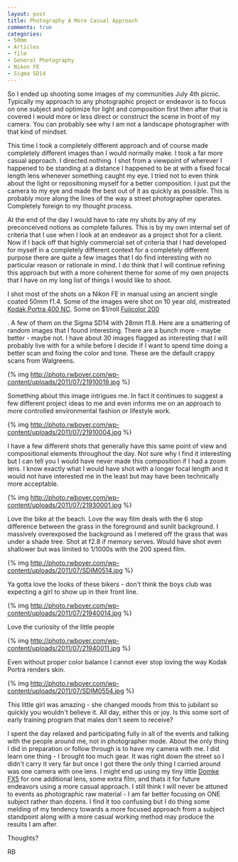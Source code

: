 ```yaml
---
layout: post
title: Photography A More Casual Approach
comments: true
categories:
- 50mm
- Articles
- film
- General Photography
- Nikon FE
- Sigma SD14
---
```

So I ended up shooting some images of my communities July 4th picnic. Typically my approach to any photographic project or endeavor is to focus on one subject and optimize for light and composition first then after that is covered I would more or less direct or construct the scene in front of my camera. You can probably see why I am not a landscape photographer with that kind of mindset.

This time I took a completely different approach and of course made completely different images than I would normally make. I took a far more casual approach. I directed nothing. I shot from a viewpoint of wherever I happened to be standing at a distance I happened to be at with a fixed focal length lens whenever something caught my eye. I tried not to even think about the light or repositioning myself for a better composition. I just put the camera to my eye and made the best out of it as quickly as possible. This is probably more along the lines of the way a street photographer operates. Completely foreign to my thought process.

At the end of the day I would have to rate my shots by any of my preconceived notions as complete failures. This is by my own internal set of criteria that I use when I look at an endeavor as a project shot for a client. Now if I back off that highly commercial set of criteria that I had developed for myself in a completely different context for a completely different purpose there are quite a few images that I do find interesting with no particular reason or rationale in mind. I do think that I will continue refining this approach but with a more coherent theme for some of my own projects that I have on my long list of things I would like to shoot.

I shot most of the shots on a Nikon FE in manual using an ancient single coated 50mm f1.4. Some of the images were shot on 10 year old, mistreated <a href="http://www.amazon.com/gp/product/B00009XVZ5/ref=as_li_ss_tl?ie=UTF8&amp;tag=rbde-20&amp;linkCode=as2&amp;camp=217145&amp;creative=399369&amp;creativeASIN=B00009XVZ5">Kodak Portra 400 NC</a>. Some on $1/roll <a href="http://www.amazon.com/gp/product/B00004TWLY/ref=as_li_ss_tl?ie=UTF8&amp;tag=rbde-20&amp;linkCode=as2&amp;camp=217145&amp;creative=399369&amp;creativeASIN=B00004TWLY">Fujicolor 200
</a>

. A few of them on the Sigma SD14 with 28mm f1.8. Here are a smattering of random images that I found interesting. There are a bunch more - maybe better - maybe not. I have about 30 images flagged as interesting that I will probably live with for a while before I decide if I want to spend time doing a better scan and fixing the color and tone. These are the default crappy scans from Walgreens.

{% img http://photo.rwboyer.com/wp-content/uploads/2011/07/21910019.jpg %}

Something about this image intrigues me. In fact it continues to suggest a few different project ideas to me and even informs me on an approach to more controlled environmental fashion or lifestyle work.

{% img http://photo.rwboyer.com/wp-content/uploads/2011/07/21910004.jpg %}

I have a few different shots that generally have this same point of view and compositional elements throughout the day. Not sure why I find it interesting but I can tell you I would have never made this composition if I had a zoom lens. I know exactly what I would have shot with a longer focal length and it would not have interested me in the least but may have been technically more acceptable.

{% img http://photo.rwboyer.com/wp-content/uploads/2011/07/21930001.jpg %}

Love the bike at the beach. Love the way film deals with the 6 stop difference between the grass in the foreground and sunlit background. I massively overexposed the background as I metered off the grass that was under a shade tree. Shot at f2.8 if memory serves. Would have shot even shallower but was limited to 1/1000s with the 200 speed film.

{% img http://photo.rwboyer.com/wp-content/uploads/2011/07/SDIM0514.jpg %}

Ya gotta love the looks of these bikers - don't think the boys club was expecting a girl to show up in their front line.

{% img http://photo.rwboyer.com/wp-content/uploads/2011/07/21940014.jpg %}

Love the curiosity of the little people

{% img http://photo.rwboyer.com/wp-content/uploads/2011/07/21940011.jpg %}

Even without proper color balance I cannot ever stop loving the way Kodak Portra renders skin.

{% img http://photo.rwboyer.com/wp-content/uploads/2011/07/SDIM0554.jpg %}

This little girl was amazing - she changed moods from this to jubilant so quickly you wouldn't believe it. All day, either this or joy. Is this some sort of early training program that males don't seem to receive?

I spent the day relaxed and participating fully in all of the events and talking with the people around me, not in photographer mode. About the only thing I did in preparation or follow through is to have my camera with me. I did learn one thing - I brought too much gear. It was right down the street so I didn't carry it very far but once I got there the only thing I carried around was one camera with one lens. I might end up using my tiny little <a href="http://www.amazon.com/gp/product/B002BH3XXQ/ref=as_li_ss_tl?ie=UTF8&amp;tag=rbde-20&amp;linkCode=as2&amp;camp=217145&amp;creative=399369&amp;creativeASIN=B002BH3XXQ">Domke FX5</a> for one additional lens, some extra film, and thats it for future endeavors using a more casual approach. I still think I will never be attuned to events as photographic raw material - I am far better focusing on ONE subject rather than dozens. I find it too confusing but I do thing some melding of my tendency towards a more focused approach from a subject standpoint along with a more casual working method may produce the results I am after.

Thoughts?

RB